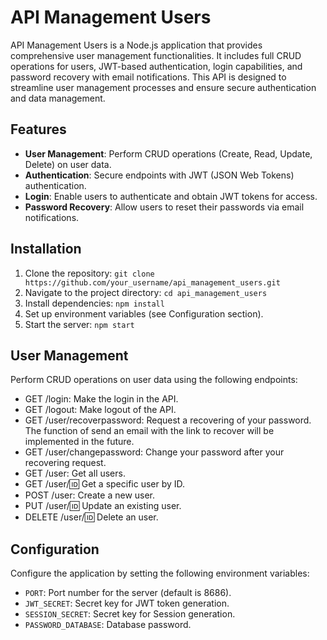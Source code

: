 # API Management Users

API Management Users is a Node.js application that provides comprehensive user management functionalities. It includes full CRUD operations for users, JWT-based authentication, login capabilities, and password recovery with email notifications. This API is designed to streamline user management processes and ensure secure authentication and data management.

## Features

- **User Management**: Perform CRUD operations (Create, Read, Update, Delete) on user data.
- **Authentication**: Secure endpoints with JWT (JSON Web Tokens) authentication.
- **Login**: Enable users to authenticate and obtain JWT tokens for access.
- **Password Recovery**: Allow users to reset their passwords via email notifications.

## Installation

1. Clone the repository: `git clone https://github.com/your_username/api_management_users.git`
2. Navigate to the project directory: `cd api_management_users`
3. Install dependencies: `npm install`
4. Set up environment variables (see Configuration section).
5. Start the server: `npm start`

## User Management
Perform CRUD operations on user data using the following endpoints:

- GET /login: Make the login in the API.
- GET /logout: Make logout of the API.
- GET /user/recoverpassword: Request a recovering of your password. The function of send an email with the link to recover will be implemented in the future.
- GET /user/changepassword: Change your password after your recovering request.
- GET /user: Get all users.
- GET /user/:id: Get a specific user by ID.
- POST /user: Create a new user.
- PUT /user/:id: Update an existing user.
- DELETE /user/:id: Delete an user.

## Configuration

Configure the application by setting the following environment variables:

- `PORT`: Port number for the server (default is 8686).
- `JWT_SECRET`: Secret key for JWT token generation.
- `SESSION_SECRET`: Secret key for Session generation.
- `PASSWORD_DATABASE`: Database password.


